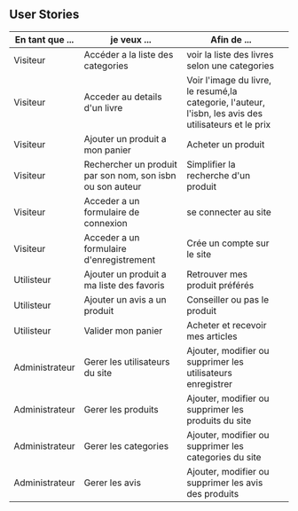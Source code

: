 ## User Stories 




|En tant que ...|je veux ...|Afin de ...||
|-|-|-|-|
|Visiteur|Accéder a la liste des categories|voir la liste des livres selon une categories|
|Visiteur|Acceder au details d'un livre|Voir l'image du livre, le resumé,la categorie, l'auteur, l'isbn, les avis des utilisateurs et le prix|
|Visiteur|Ajouter un produit a mon panier|Acheter un produit|
|Visiteur|Rechercher un produit par son nom, son isbn ou son auteur|Simplifier la recherche d'un produit|
|Visiteur|Acceder a un formulaire de connexion|se connecter au site|
|Visiteur|Acceder a un formulaire d'enregistrement|Crée un compte sur le site|
|Utilisteur|Ajouter un produit a ma liste des favoris|Retrouver mes produit préférés |
|Utilisteur|Ajouter un avis a un produit|Conseiller ou pas le produit|
|Utilisteur|Valider mon panier|Acheter et recevoir mes articles|
|Administrateur|Gerer les utilisateurs du site|Ajouter, modifier ou supprimer les utilisateurs enregistrer|
|Administrateur|Gerer les produits|Ajouter, modifier ou supprimer les produits du site|
|Administrateur|Gerer les categories|Ajouter, modifier ou supprimer les categories du site|
|Administrateur|Gerer les avis|Ajouter, modifier ou supprimer les avis des produits|